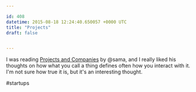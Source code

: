 ```yaml
---

id: 408
datetime: 2015-08-18 12:24:40.650057 +0000 UTC
title: "Projects"
draft: false


---
```


I was reading [Projects and Companies](http://blog.samaltman.com/projects-and-companies) by @sama, and I really liked his thoughts on how what you call a thing defines often how you interact with it. I'm not sure how true it is, but it's an interesting thought.

#startups

